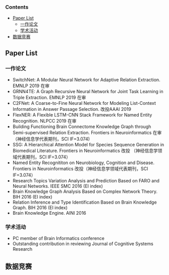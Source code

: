 ### Contents
* [Paper List](#paper-list)
  * [一作论文](#一作论文)
  * [学术活动](#学术活动)
* [数据竞赛](#数据竞赛)

## Paper List
### 一作论文
* SwitchNet: A Modular Neural Network for Adaptive Relation Extraction. EMNLP 2019 在审  
* GRNN4TE: A Graph Recursive Neural Network for Joint Task Learning in Triple Extraction. EMNLP 2019 在审  
* C2FNet: A Coarse-to-Fine Neural Network for Modeling List-Context Information in Answer Passage Selection. 改投AAAI 2019
* FlexNER: A Flexible LSTM-CNN Stack Framework for Named Entity Recognition. NLPCC 2019 在审
* Building Functioning Brain Connectome Knowledge Graph through Semi-supervised Relation Extraction. Frontiers in Neuroinformatics 在审 （神经信息学代表期刊，SCI IF=3.074)
* SSG: A Hierarchical Attention Model for Species Sequence Generation in Biomedical Literature. Frontiers in Neuroinformatics 改投 （神经信息学领域代表期刊，SCI IF=3.074）
* Named Entity Recognititon on Neurobiology, Cognition and Disease. Frontiers in Neuroinformatics 改投（神经信息学领域代表期刊，SCI IF=3.074）
* Research Topics Variation Analysis and Prediction Based on FARO and Neural Networks. IEEE SMC 2016 (EI index)
* Brain Knowledge Graph Analysis Based on Complex Network Theory. BIH 2016 (EI index)
* Relation Inference and Type Identification Based on Brain Knowledge Graph. BIH 2016 (EI index)
* Brain Knowledge Engine.  AINI 2016

### 学术活动
* PC member of Brain Informatics conference  
* Outstanding contribution in reviewing Journal of Cognitive Systems Research

## 数据竞赛




